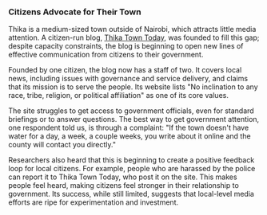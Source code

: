 ### Citizens Advocate for Their Town

Thika is a medium-sized town outside of Nairobi, which attracts little media attention. A citizen-run blog, [Thika Town Today](http://www.thikatowntoday.co.ke/), was founded to fill this gap; despite capacity constraints, the blog is beginning to open new lines of effective communication from citizens to their government.

Founded by one citizen, the blog now has a staff of two. It covers local news, including issues with governance and service delivery, and claims that its mission is to serve the people. Its website lists "No inclination to any race, tribe, religion, or political affiliation" as one of its core values.

The site struggles to get access to government officials, even for standard briefings or to answer questions. The best way to get government attention, one respondent told us, is through a complaint: "If the town doesn't have water for a day, a week, a couple weeks, you write about it online and the county will contact you directly."

Researchers also heard that this is beginning to create a positive feedback loop for local citizens. For example, people who are harassed by the police can report it to Thika Town Today, who post it on the site. This makes people feel heard, making citizens feel stronger in their relationship to government. Its success, while still limited, suggests that local-level media efforts are ripe for experimentation and investment.
